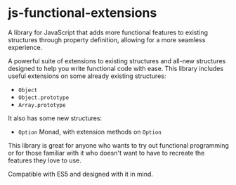 # js-functional-extensions

A library for JavaScript that adds more functional features to existing structures through property definition, allowing for a more seamless experience.

A powerful suite of extensions to existing structures and all-new structures designed to help you write functional code with ease.
This library includes useful extensions on some already existing structures:

  * `Object`
  * `Object.prototype`
  * `Array.prototype`

It also has some new structures:

  * `Option` Monad, with extension methods on `Option`

This library is great for anyone who wants to try out functional programming or for those familiar with it who doesn't want to have to recreate the features they love to use.

Compatible with ES5 and designed with it in mind.
